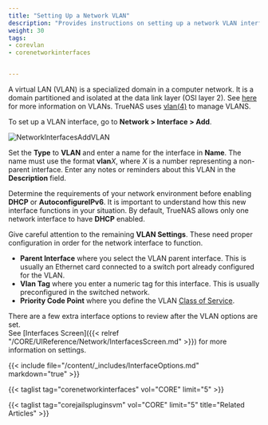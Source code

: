 ```yaml
---
title: "Setting Up a Network VLAN"
description: "Provides instructions on setting up a network VLAN interface on TrueNAS CORE."
weight: 30
tags:
- corevlan
- corenetworkinterfaces


---
```


A virtual LAN (VLAN) is a specialized domain in a computer network. It is a domain partitioned and isolated at the data link layer (OSI layer 2). See [here](https://www.ieee802.org/1/pages/802.1Q-2014.html) for more information on VLANs. TrueNAS uses [vlan(4)](https://www.freebsd.org/cgi/man.cgi?vlan(4)) to manage VLANS. 

To set up a VLAN interface, go to **Network > Interface > Add**.

![NetworkInterfacesAddVLAN](/images/CORE/Network/NetworkInterfacesAddVLAN.png "Adding a new VLAN")

Set the **Type** to **VLAN** and enter a name for the interface in **Name**. The name must use the format **vlan***X*, where *X* is a number representing a non-parent interface.
Enter any notes or reminders about this VLAN in the **Description** field.

Determine the requirements of your network environment before enabling **DHCP** or **AutoconfigureIPv6**.
It is important to understand how this new interface functions in your situation. By default, TrueNAS allows only one network interface to have **DHCP** enabled.

Give careful attention to the remaining **VLAN Settings**. These need proper configuration in order for the network interface to function.

* **Parent Interface** where you select the VLAN parent interface. This is usually an Ethernet card connected to a switch port already configured for the VLAN.
* **Vlan Tag** where you enter a numeric tag for this interface. This is usually preconfigured in the switched network.
* **Priority Code Point** where you define the VLAN [Class of Service](https://tools.ietf.org/html/rfc4761#section-4.2.7).

There are a few extra interface options to review after the VLAN options are set.  
See [Interfaces Screen]({{< relref "/CORE/UIReference/Network/InterfacesScreen.md" >}}) for more information on settings.

{{< include file="/content/_includes/InterfaceOptions.md" markdown="true" >}}

{{< taglist tag="corenetworkinterfaces" vol="CORE" limit="5" >}}

{{< taglist tag="corejailspluginsvm" vol="CORE" limit="5" title="Related Articles" >}}
